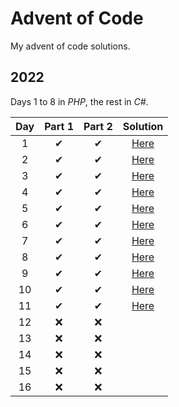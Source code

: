﻿# Advent of Code

My advent of code solutions.

## 2022

Days 1 to 8 in *PHP*, the rest in *C#*.

| Day  | Part 1 | Part 2 |  Solution |
| :---: | :---: | :---: | :---:  |
|  1   |   ✔   |   ✔   | [Here](2022/php/1.php)  |
|  2   |   ✔   |   ✔   | [Here](2022/php/2.php)  |
|  3   |   ✔   |   ✔   | [Here](2022/php/3.php)  |
|  4   |   ✔   |   ✔   | [Here](2022/php/4.php)  |
|  5   |   ✔   |   ✔   | [Here](2022/php/5.php)  |
|  6   |   ✔   |   ✔   | [Here](2022/php/6.php)  |
|  7   |   ✔   |   ✔   | [Here](2022/php/7.php)  |
|  8   |   ✔   |   ✔   | [Here](2022/php/8.php)  |
|  9   |   ✔   |   ✔   | [Here](2022/csharp/Day9/Day9.cs)  |
|  10  |   ✔   |   ✔   | [Here](2022/csharp/Day10/Day10.cs)  |
|  11  |   ✔   |  ✔    | [Here](2022/csharp/Day11/Day11.cs)  |
|  12  |  ❌   |  ❌   |                         |
|  13  |  ❌   |  ❌   |                         |
|  14  |  ❌   |  ❌   |                         |
|  15  |  ❌   |  ❌   |                         |
|  16  |  ❌   |  ❌   |                         |
